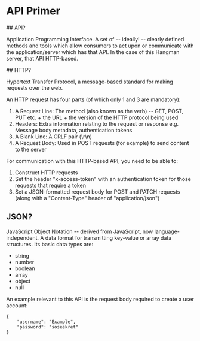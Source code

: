 # API Primer

## API?

Application Programming Interface. A set of -- ideally! -- clearly defined methods and tools which allow consumers to act upon or communicate with the application/server which has that API. In the case of this Hangman server, that API HTTP-based.

## HTTP?

Hypertext Transfer Protocol, a message-based standard for making requests over the web.

An HTTP request has four parts (of which only 1 and 3 are mandatory):

1. A Request Line: The method (also known as the verb) -- GET, POST, PUT etc. + the URL + the version of the HTTP protocol being used
2. Headers: Extra information relating to the request or response e.g. Message body metadata, authentication tokens
3. A Blank Line: A CRLF pair (\r\n)
4. A Request Body: Used in POST requests (for example) to send content to the server

For communication with this HTTP-based API, you need to be able to:
1. Construct HTTP requests
2. Set the header "x-access-token" with an authentication token for those requests that require a token
3. Set a JSON-formatted request body for POST and PATCH requests (along with a "Content-Type" header of "application/json")

## JSON?

JavaScript Object Notation -- derived from JavaScript, now language-independent. A data format for transmitting key-value or array data structures. Its basic data types are:

- string
- number
- boolean
- array
- object
- null

An example relevant to this API is the request body required to create a user account:
```
{
    "username": "Example",
    "password": "soseekret"
}
```

